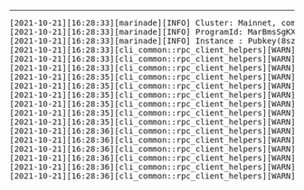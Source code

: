 ---
<pre>
[2021-10-21][16:28:33][marinade][INFO] Cluster: Mainnet, commitment: processed
[2021-10-21][16:28:33][marinade][INFO] ProgramId: MarBmsSgKXdrN1egZf5sqe1TMai9K1rChYNDJgjq7aD
[2021-10-21][16:28:33][marinade][INFO] Instance : Pubkey(8szGkuLTAux9XMgZ2vtY39jVSowEcpBfFfD8hXSEqdGC)
[2021-10-21][16:28:33][cli_common::rpc_client_helpers][WARN] RPC error RPC request error: cluster version query failed: error sending request for url (https://api.mainnet-beta.solana.com/): error trying to connect: tcp connect error: No route to host (os error 113). Retrying
[2021-10-21][16:28:33][cli_common::rpc_client_helpers][WARN] RPC error RPC request error: cluster version query failed: error sending request for url (https://api.mainnet-beta.solana.com/): error trying to connect: tcp connect error: No route to host (os error 113). Retrying
[2021-10-21][16:28:33][cli_common::rpc_client_helpers][WARN] RPC error RPC request error: cluster version query failed: error sending request for url (https://api.mainnet-beta.solana.com/): error trying to connect: tcp connect error: No route to host (os error 113). Retrying
[2021-10-21][16:28:35][cli_common::rpc_client_helpers][WARN] RPC error RPC request error: cluster version query failed: error sending request for url (https://api.mainnet-beta.solana.com/): error trying to connect: tcp connect error: No route to host (os error 113). Retrying
[2021-10-21][16:28:35][cli_common::rpc_client_helpers][WARN] RPC error RPC request error: cluster version query failed: error sending request for url (https://api.mainnet-beta.solana.com/): error trying to connect: tcp connect error: No route to host (os error 113). Retrying
[2021-10-21][16:28:35][cli_common::rpc_client_helpers][WARN] RPC error RPC request error: cluster version query failed: error sending request for url (https://api.mainnet-beta.solana.com/): error trying to connect: tcp connect error: No route to host (os error 113). Retrying
[2021-10-21][16:28:35][cli_common::rpc_client_helpers][WARN] RPC error RPC request error: cluster version query failed: error sending request for url (https://api.mainnet-beta.solana.com/): error trying to connect: tcp connect error: No route to host (os error 113). Retrying
[2021-10-21][16:28:35][cli_common::rpc_client_helpers][WARN] RPC error RPC request error: cluster version query failed: error sending request for url (https://api.mainnet-beta.solana.com/): error trying to connect: tcp connect error: No route to host (os error 113). Retrying
[2021-10-21][16:28:35][cli_common::rpc_client_helpers][WARN] RPC error RPC request error: cluster version query failed: error sending request for url (https://api.mainnet-beta.solana.com/): error trying to connect: tcp connect error: No route to host (os error 113). Retrying
[2021-10-21][16:28:36][cli_common::rpc_client_helpers][WARN] RPC error RPC request error: cluster version query failed: error sending request for url (https://api.mainnet-beta.solana.com/): error trying to connect: tcp connect error: No route to host (os error 113). Retrying
[2021-10-21][16:28:36][cli_common::rpc_client_helpers][WARN] RPC error RPC request error: cluster version query failed: error sending request for url (https://api.mainnet-beta.solana.com/): error trying to connect: tcp connect error: No route to host (os error 113). Retrying
[2021-10-21][16:28:36][cli_common::rpc_client_helpers][WARN] RPC error RPC request error: cluster version query failed: error sending request for url (https://api.mainnet-beta.solana.com/): error trying to connect: tcp connect error: No route to host (os error 113). Retrying
[2021-10-21][16:28:36][cli_common::rpc_client_helpers][WARN] RPC error RPC request error: cluster version query failed: error sending request for url (https://api.mainnet-beta.solana.com/): error trying to connect: tcp connect error: No route to host (os error 113). Retrying
[2021-10-21][16:28:36][cli_common::rpc_client_helpers][WARN] RPC error RPC request error: cluster version query failed: error sending request for url (https://api.mainnet-beta.solana.com/): error trying to connect: tcp connect error: No route to host (os error 113). Retrying
[2021-10-21][16:28:36][cli_common::rpc_client_helpers][WARN] RPC error RPC request error: cluster version query failed: error sending request for url (https://api.mainnet-beta.solana.com/): error trying to connect: tcp connect error: No route to host (os error 113). Retrying
